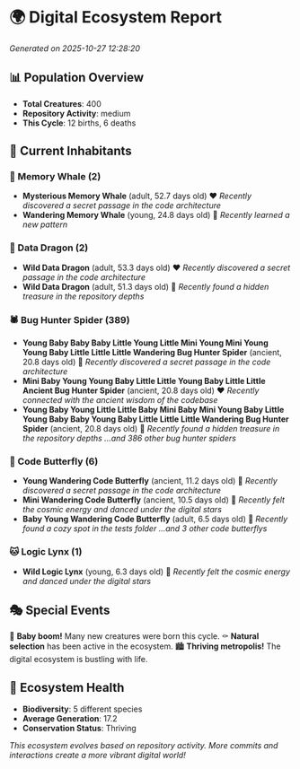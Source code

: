 # 🌍 Digital Ecosystem Report
*Generated on 2025-10-27 12:28:20*

## 📊 Population Overview
- **Total Creatures**: 400
- **Repository Activity**: medium
- **This Cycle**: 12 births, 6 deaths

## 👥 Current Inhabitants

### 🐋 Memory Whale (2)
- **Mysterious Memory Whale** (adult, 52.7 days old) ❤️
  *Recently discovered a secret passage in the code architecture*
- **Wandering Memory Whale** (young, 24.8 days old) 💛
  *Recently learned a new pattern*

### 🐉 Data Dragon (2)
- **Wild Data Dragon** (adult, 53.3 days old) ❤️
  *Recently discovered a secret passage in the code architecture*
- **Wild Data Dragon** (adult, 51.3 days old) 💛
  *Recently found a hidden treasure in the repository depths*

### 🕷️ Bug Hunter Spider (389)
- **Young Baby Baby Baby Little Young Little Mini Young Mini Young Young Baby Little Little Little Wandering Bug Hunter Spider** (ancient, 20.8 days old) 💛
  *Recently discovered a secret passage in the code architecture*
- **Mini Baby Young Young Baby Little Little Young Baby Little Little Ancient Bug Hunter Spider** (ancient, 20.8 days old) ❤️
  *Recently connected with the ancient wisdom of the codebase*
- **Young Baby Young Little Little Baby Mini Baby Mini Young Baby Little Young Baby Baby Young Baby Little Little Little Wandering Bug Hunter Spider** (ancient, 20.8 days old) 💛
  *Recently found a hidden treasure in the repository depths*
  *...and 386 other bug hunter spiders*

### 🦋 Code Butterfly (6)
- **Young Wandering Code Butterfly** (ancient, 11.2 days old) 💛
  *Recently discovered a secret passage in the code architecture*
- **Mini Wandering Code Butterfly** (ancient, 10.5 days old) 💚
  *Recently felt the cosmic energy and danced under the digital stars*
- **Baby Young Wandering Code Butterfly** (adult, 6.5 days old) 💚
  *Recently found a cozy spot in the tests folder*
  *...and 3 other code butterflys*

### 🐱 Logic Lynx (1)
- **Wild Logic Lynx** (young, 6.3 days old) 💚
  *Recently felt the cosmic energy and danced under the digital stars*

## 🎭 Special Events

🎉 **Baby boom!** Many new creatures were born this cycle.
⚰️ **Natural selection** has been active in the ecosystem.
🏙️ **Thriving metropolis!** The digital ecosystem is bustling with life.

## 🔬 Ecosystem Health
- **Biodiversity**: 5 different species
- **Average Generation**: 17.2
- **Conservation Status**: Thriving

*This ecosystem evolves based on repository activity. More commits and interactions create a more vibrant digital world!*